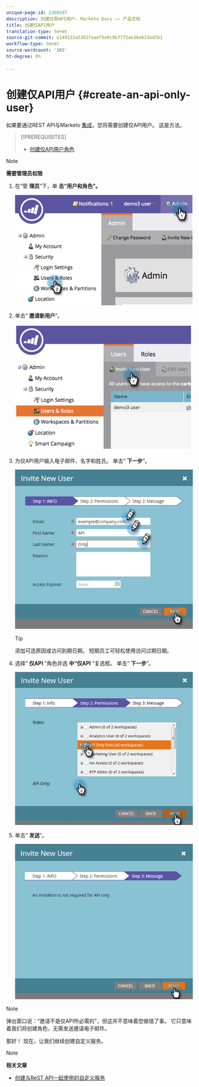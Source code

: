 ```yaml
---
unique-page-id: 2360207
description: 创建仅限API用户- Marketo Docs —— 产品文档
title: 创建仅API用户
translation-type: tm+mt
source-git-commit: e149133a5383faaef5e9c9b7775ae36e633ed7b1
workflow-type: tm+mt
source-wordcount: '165'
ht-degree: 0%

---
```



# 创建仅API用户 {#create-an-api-only-user}

如果要通过REST API与Marketo [集成](http://developers.marketo.com/documentation/rest/)，您将需要创建仅API用户。 这是方法。

>[!PREREQUISITES]
>
>* [创建仅API用户角色](create-an-api-only-user-role.md)

>



>[!NOTE]
>
>**需要管理员权限**

1. 在“管 **理员**”下，单 **击“用户和角色”。**

   ![](assets/image2014-9-17-9-3a31-3a31.png)

1. 单击“ **邀请新用户**”。

   ![](assets/image2014-9-17-9-3a32-3a3.png)

1. 为仅API用户输入电子邮件、名字和姓氏。 单击“ **下一步**”。

   ![](assets/image2016-5-24-10-3a53-3a7.png)

   >[!TIP]
   >
   >添加可选原因或访问到期日期。 短期员工可轻松使用访问过期日期。

1. 选择“ **仅API** ”角色并选 **中“仅API** ”复选框。 单击“ **下一步**”。

   ![](assets/four.png)

1. 单击“ **发送**”。

   ![](assets/image2016-5-24-11-3a8-3a20.png)

>[!NOTE]
>
>弹出窗口说：“邀请不是仅API所必需的”，但这并不意味着您做错了事。 它只意味着我们将创建角色，无需发送邀请电子邮件。

那好！ 现在，让我们继续创建自定义服务。

>[!NOTE]
>
>**相关文章**
>
>* [创建与ReST API一起使用的自定义服务](../../../product-docs/administration/additional-integrations/create-a-custom-service-for-use-with-rest-api.md)

>



